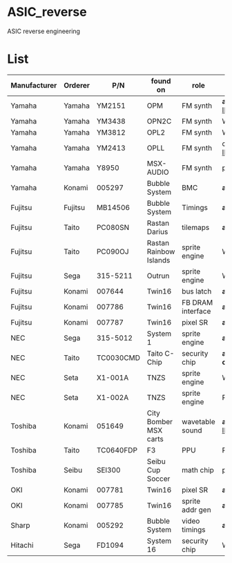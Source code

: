 # ASIC_reverse
ASIC reverse engineering


# List
|Manufacturer|Orderer|P/N|found on|role|status|
|------------|-------|---|--------|----|------|
|Yamaha|Yamaha|YM2151|OPM|FM synth|**all complete** - see [IKAOPM]( https://github.com/ika-musume/IKAOPM )|
|Yamaha|Yamaha|YM3438|OPN2C|FM synth|WIP - see [IKAOPN]( https://github.com/ika-musume/IKAOPN )|
|Yamaha|Yamaha|YM3812|OPL2|FM synth|WIP - see [IKAOPL]( https://github.com/ika-musume/IKAOPL ) |
|Yamaha|Yamaha|YM2413|OPLL|FM synth|decapped - see [IKAOPL]( https://github.com/ika-musume/IKAOPL ) |
|Yamaha|Yamaha|Y8950|MSX-AUDIO|FM synth|preparing|
|Yamaha|Konami|005297|Bubble System|BMC|**all complete**|
|Fujitsu|Fujitsu|MB14506|Bubble System|Timings|**all complete**|
|Fujitsu|Taito|PC080SN|Rastan<br> Darius|tilemaps|**all complete**|
|Fujitsu|Taito|PC090OJ|Rastan<br> Rainbow Islands|sprite engine|WIP|
|Fujitsu|Sega|315-5211|Outrun|sprite engine|WIP|
|Fujitsu|Konami|007644|Twin16|bus latch|**all complete**|
|Fujitsu|Konami|007786|Twin16|FB DRAM interface|**all complete**|
|Fujitsu|Konami|007787|Twin16|pixel SR|**all complete**|
|NEC|Sega|315-5012|System 1|sprite engine|**all complete**|
|NEC|Taito|TC0030CMD|Taito C-Chip|security chip|**all complete**(embargoed)|
|NEC|Seta|X1-001A|TNZS|sprite engine|WIP|
|NEC|Seta|X1-002A|TNZS|sprite engine|Pending|
|Toshiba|Konami|051649|City Bomber<br> MSX carts|wavetable sound|**all complete** - see [IKASCC]( https://github.com/ika-musume/IKASCC )|
|Toshiba|Taito|TC0640FDP|F3|PPU|Pending|
|Toshiba|Seibu|SEI300|Seibu Cup Soccer|math chip|preparing|
|OKI|Konami|007781|Twin16|pixel SR|**all complete**|
|OKI|Konami|007785|Twin16|sprite addr gen|**all complete**|
|Sharp|Konami|005292|Bubble System|video timings|**all complete**|
|Hitachi|Sega|FD1094|System 16|security chip|WIP|